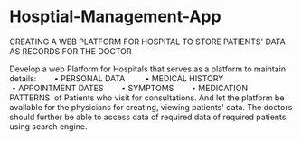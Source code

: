 # Hosptial-Management-App
CREATING A WEB PLATFORM FOR HOSPITAL TO STORE PATIENTS' DATA AS RECORDS FOR THE DOCTOR


Develop a web Platform for Hospitals that serves as a platform to maintain details:
       • PERSONAL DATA ​
       • MEDICAL HISTORY ​
       • APPOINTMENT DATES​
       • SYMPTOMS​
       • MEDICATION PATTERNS  ​
of Patients who visit for consultations. And let the platform be available for the physicians for creating, viewing patients' data.
The doctors should further be able to access data of required data of required patients using search engine.



